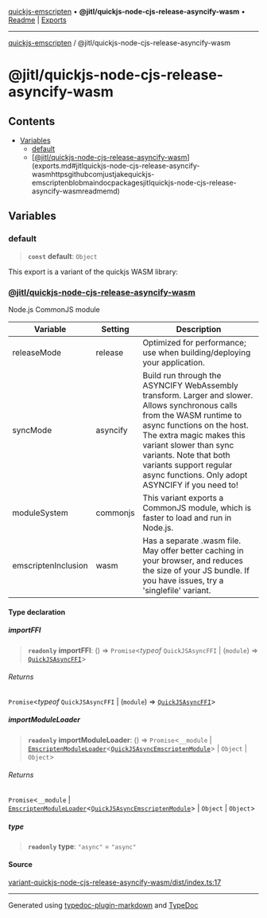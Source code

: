 [quickjs-emscripten](../../packages.md) • **@jitl/quickjs-node-cjs-release-asyncify-wasm** • [Readme](README.md) \| [Exports](exports.md)

***

[quickjs-emscripten](../../packages.md) / @jitl/quickjs-node-cjs-release-asyncify-wasm

# @jitl/quickjs-node-cjs-release-asyncify-wasm

## Contents

- [Variables](exports.md#variables)
  - [default](exports.md#default)
  - [[@jitl/quickjs-node-cjs-release-asyncify-wasm](https://github.com/justjake/quickjs-emscripten/blob/main/doc/packages/@jitl/quickjs-node-cjs-release-asyncify-wasm/README.md)](exports.md#jitlquickjs-node-cjs-release-asyncify-wasmhttpsgithubcomjustjakequickjs-emscriptenblobmaindocpackagesjitlquickjs-node-cjs-release-asyncify-wasmreadmemd)

## Variables

### default

> **`const`** **default**: `Object`

This export is a variant of the quickjs WASM library:
### [@jitl/quickjs-node-cjs-release-asyncify-wasm](https://github.com/justjake/quickjs-emscripten/blob/main/doc/packages/@jitl/quickjs-node-cjs-release-asyncify-wasm/README.md)

Node.js CommonJS module

| Variable            |    Setting                     |    Description    |
| --                  | --                             | --                |
| releaseMode         | release | Optimized for performance; use when building/deploying your application. |
| syncMode            | asyncify | Build run through the ASYNCIFY WebAssembly transform. Larger and slower. Allows synchronous calls from the WASM runtime to async functions on the host. The extra magic makes this variant slower than sync variants. Note that both variants support regular async functions. Only adopt ASYNCIFY if you need to! |
| moduleSystem        | commonjs | This variant exports a CommonJS module, which is faster to load and run in Node.js. |
| emscriptenInclusion | wasm | Has a separate .wasm file. May offer better caching in your browser, and reduces the size of your JS bundle. If you have issues, try a 'singlefile' variant. |

#### Type declaration

##### importFFI

> **`readonly`** **importFFI**: () => `Promise`\<*typeof* `QuickJSAsyncFFI` \| (`module`) => [`QuickJSAsyncFFI`](../../quickjs-emscripten/interfaces/QuickJSAsyncFFI.md)\>

###### Returns

`Promise`\<*typeof* `QuickJSAsyncFFI` \| (`module`) => [`QuickJSAsyncFFI`](../../quickjs-emscripten/interfaces/QuickJSAsyncFFI.md)\>

##### importModuleLoader

> **`readonly`** **importModuleLoader**: () => `Promise`\<`__module` \| [`EmscriptenModuleLoader`](../../quickjs-emscripten/interfaces/EmscriptenModuleLoader.md)\<[`QuickJSAsyncEmscriptenModule`](../../quickjs-emscripten/interfaces/QuickJSAsyncEmscriptenModule.md)\> \| `Object` \| `Object`\>

###### Returns

`Promise`\<`__module` \| [`EmscriptenModuleLoader`](../../quickjs-emscripten/interfaces/EmscriptenModuleLoader.md)\<[`QuickJSAsyncEmscriptenModule`](../../quickjs-emscripten/interfaces/QuickJSAsyncEmscriptenModule.md)\> \| `Object` \| `Object`\>

##### type

> **`readonly`** **type**: `"async"` = `"async"`

#### Source

[variant-quickjs-node-cjs-release-asyncify-wasm/dist/index.ts:17](https://github.com/justjake/quickjs-emscripten/blob/main/packages/variant-quickjs-node-cjs-release-asyncify-wasm/dist/index.ts#L17)

***

Generated using [typedoc-plugin-markdown](https://www.npmjs.com/package/typedoc-plugin-markdown) and [TypeDoc](https://typedoc.org/)
